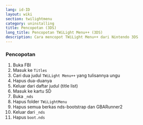 ```yaml
---
lang: id-ID
layout: wiki
section: twilightmenu
category: uninstalling
title: Pencopotan (3DS)
long_title: Pencopotan TWiLight Menu++ (3DS)
description: Cara mencopot TWiLight Menu++ dari Nintendo 3DS
---
```


### Pencopotan
1. Buka FBI
1. Masuk ke `Titles`
1. Cari dua judul `TWiLight Menu++` yang tulisannya ungu
1. Hapus dua-duanya
1. Keluar dari daftar judul (title list)
1. Masuk ke kartu SD
1. Buka `_nds`
1. Hapus folder `TWiLightMenu`
1. Hapus semua berkas nds-bootstrap dan GBARunner2
1. Keluar dari `_nds`
1. Hapus `boot.nds`
